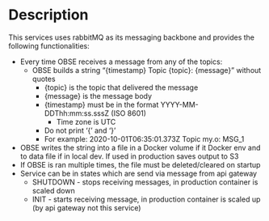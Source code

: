 # Description
This services uses rabbitMQ as its messaging backbone and provides the following functionalities:

- Every time OBSE receives a message from any of the topics:
    - OBSE builds a string “{timestamp} Topic {topic}: {message}” without quotes
        - {topic} is the topic that delivered the message
        - {message} is the message body
        - {timestamp} must be in the format YYYY-MM-DDThh:mm:ss.sssZ (ISO 8601)
            - Time zone is UTC
        - Do not print ‘{’ and ‘}’
        - For example: 2020-10-01T06:35:01.373Z Topic my.o: MSG_1
- OBSE writes the string into a file in a Docker volume if it Docker env and to data file if in local dev. If used in production saves output to S3
- If OBSE is ran multiple times, the file must be deleted/cleared on startup
- Service can be in states which are send via message from api gateway
  - SHUTDOWN - stops receiving messages, in production container is scaled down
  - INIT - starts receiving message, in production container is scaled up (by api gateway not this service)